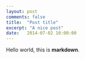 ```yaml
---
layout: post
comments: false
title:  "Post title"
excerpt: "A nice post"
date:   2014-07-02 10:00:00
---
```


Hello world, this is **markdown**.